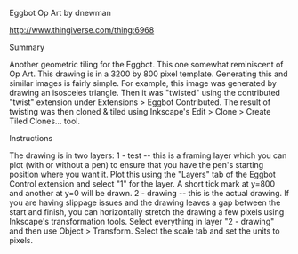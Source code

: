Eggbot Op Art
by dnewman

http://www.thingiverse.com/thing:6968

Summary

Another geometric tiling for the Eggbot. This one somewhat reminiscent of Op Art. This drawing is in a 3200 by 800 pixel template.
Generating this and similar images is fairly simple. For example, this image was generated by drawing an isosceles triangle. Then it was "twisted" using the contributed "twist" extension under Extensions > Eggbot Contributed. The result of twisting was then cloned & tiled using Inkscape's Edit > Clone > Create Tiled Clones... tool.

Instructions

The drawing is in two layers:
1 - test -- this is a framing layer which you can plot (with or without a pen) to ensure that you have the pen's starting position where you want it. Plot this using the "Layers" tab of the Eggbot Control extension and select "1" for the layer. A short tick mark at y=800 and another at y=0 will be drawn.
2 - drawing -- this is the actual drawing.
If you are having slippage issues and the drawing leaves a gap between the start and finish, you can horizontally stretch the drawing a few pixels using Inkscape's transformation tools. Select everything in layer "2 - drawing" and then use Object > Transform. Select the scale tab and set the units to pixels.